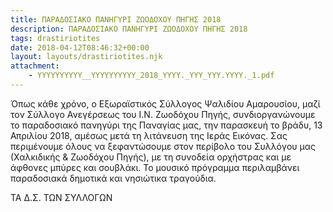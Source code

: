 ```yaml
---
title: ΠΑΡΑΔΟΣΙΑΚΟ ΠΑΝΗΓΥΡΙ ΖΩΟΔΟΧΟΥ ΠΗΓΗΣ 2018
description: ΠΑΡΑΔΟΣΙΑΚΟ ΠΑΝΗΓΥΡΙ ΖΩΟΔΟΧΟΥ ΠΗΓΗΣ 2018
tags: drastiriotites
date: 2018-04-12T08:46:32+00:00
layout: layouts/drastiriotites.njk
attachment:
    - YYYYYYYYYY__YYYYYYYYYY_2018_YYYY._YYY_YYY.YYYY._1.pdf
---
```

Όπως κάθε χρόνο, ο Εξωραϊστικός Σύλλογος Ψαλιδίου Αμαρουσίου, μαζί τον Σύλλογο Ανεγέρσεως του Ι.Ν. Ζωοδόχου Πηγής, συνδιοργανώνουμε το παραδοσιακό πανηγύρι της Παναγίας μας, την παρασκευή το βράδυ, 13 Απριλίου 2018, αμέσως μετά τη λιτάνευση της Ιεράς Εικόνας. Σας περιμένουμε όλους να ξεφαντώσουμε στον περίβολο του Συλλόγου μας (Χαλκιδικής &amp; Ζωοδόχου Πηγής), με τη συνοδεία ορχήστρας και με άφθονες μπύρες και σουβλάκι. Το μουσικό πρόγραμμα περιλαμβάνει παραδοσιακά δημοτικά και νησιώτικα τραγούδια.

ΤΑ Δ.Σ. ΤΩΝ ΣΥΛΛΟΓΩΝ
<!-- excerpt -->

